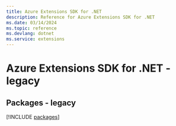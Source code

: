 ```yaml
---
title: Azure Extensions SDK for .NET
description: Reference for Azure Extensions SDK for .NET
ms.date: 03/14/2024
ms.topic: reference
ms.devlang: dotnet
ms.service: extensions
---
```

# Azure Extensions SDK for .NET - legacy
## Packages - legacy
[!INCLUDE [packages](extensions-index.md)]